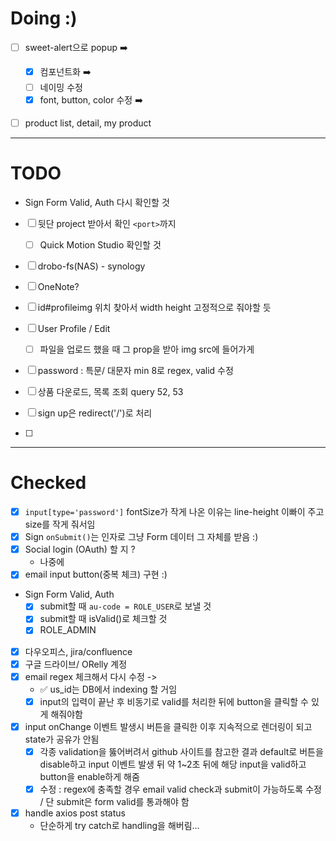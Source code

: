 # Doing :)

- [ ] sweet-alert으로 popup ➡️

  - [x] 컴포넌트화 ➡️
  - [ ] 네이밍 수정
  - [x] font, button, color 수정 ➡️

- [ ] product list, detail, my product

---

# TODO

- Sign Form Valid, Auth 다시 확인할 것

- [ ] 뒷단 project 받아서 확인 `<port>`까지

  - [ ] Quick Motion Studio 확인할 것

- [ ] drobo-fs(NAS) - synology
- [ ] OneNote?
- [ ] id#profileimg 위치 찾아서 width height 고정적으로 줘야할 듯
- [ ] User Profile / Edit
  - [ ] 파일을 업로드 했을 때 그 prop을 받아 img src에 들어가게
- [ ] password : 특문/ 대문자 min 8로 regex, valid 수정
- [ ] 상품 다운로드, 목록 조회 query 52, 53
- [ ] sign up은 redirect('/')로 처리
- [ ]

---

# Checked

- [x] `input[type='password']` fontSize가 작게 나온 이유는 line-height 이빠이 주고 size를 작게 줘서임
- [x] Sign `onSubmit()`는 인자로 그냥 Form 데이터 그 자체를 받음 :)
- [x] Social login (OAuth) 할 지 ?
  - 나중에
- [x] email input button(중복 체크) 구현 :)

- Sign Form Valid, Auth
  - [x] submit할 때 `au-code = ROLE_USER`로 보낼 것
  - [x] submit할 때 isValid()로 체크할 것
  - [x] ROLE_ADMIN
- [x] 다우오피스, jira/confluence
- [x] 구글 드라이브/ ORelly 계정
- [x] email regex 체크해서 다시 수정 ->
  - ✅ us_id는 DB에서 indexing 할 거임
  - [x] input의 입력이 끝난 후 비동기로 valid를 처리한 뒤에 button을 클릭할 수 있게 해줘야함
- [x] input onChange 이벤트 발생시 버튼을 클릭한 이후 지속적으로 렌더링이 되고 state가 공유가 안됨
  - [x] 각종 validation을 뚫어버려서 github 사이트를 참고한 결과 default로 버튼을 disable하고 input 이벤트 발생 뒤 약 1~2초 뒤에
        해당 input을 valid하고 button을 enable하게 해줌
  - [x] 수정 : regex에 충족할 경우 email valid check과 submit이 가능하도록 수정 / 단 submit은 form valid를 통과해야 함
- [x] handle axios post status
  - 단순하게 try catch로 handling을 해버림...
